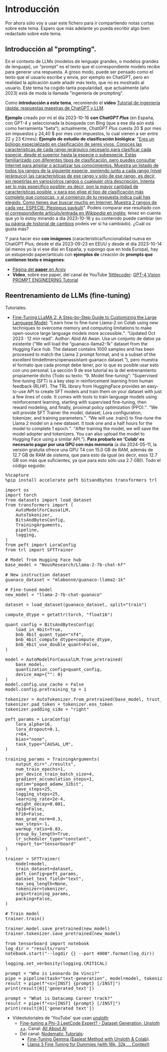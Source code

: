 # Introducción

Por ahora sólo voy a usar este fichero para ir compartiendo notas cortas sobre este tema. Espero que más adelante yo pueda escribir algo bien redactado sobre este tema.

## Introducción al "prompting".
En el contexto de LLMs (modelos de lenguaje grandes, o modelos grandes de lenguaje), un "prompt" es el texto que el correspondiente modelo recibe para generar una respuesta. A groso modo, puede ser pensado como el texto que 
el usuario escribe y envía, por ejemplo en ChatGPT, pero en realidad la aplicación suele añadir más texto, que no es mostrado al usuario. Este tema ha cogido tanta popularidad, que actualmente (año 2023) está de moda la 
llamada "ingeniería de prompting".

Como **introducción a este tema**, recomiendo el **vídeo** [Tutorial de ingeniería rápida: respuestas maestras de ChatGPT y LLM](https://www.youtube.com/watch?v=_ZvnD73m40o).

**Ejemplo** creado por mí el día 2023-10-16 **con *ChatGPT Plus*** (en España, con GPT-4 y seleccionada la búsqueda con Bing (que a ese día aún está como herramienta "beta"); actualmente, *ChatGPT Plus* cuesta 20 $ por mes sin impuestos y 24,40 $ por mes con impuestos, lo cual vienen a ser entre 22 y 23 €/mes):
**Ejemplo de estudio de clasificación biológica**: "[Eres un biólogo especializado en clasificación de seres vivos. Conoces las características de cada rango jerárquico necesario para clasificar cada especie, desde el superior hasta la especie o subespecie. Estás familiarizado con diferentes tipos de clasificación, pero puedes consultar Internet para ampliar o actualizar tus conocimientos. Muestra un listado de todos los rangos de la siguiente especie, poniendo junto a cada rango (nivel jerárquico) las características de ese rango y sólo de ese rango, es decir, sin repetirlas en varios/otros rangos o cualquier otra descripción. Intenta ser lo más específico posible; es decir, pon la mayor cantidad de características posible, y para eso elige el tipo de clasificación más completo que conozcas, y al comienzo de tu respuesta indica cuál has elegido. Como tienes que buscar mucho en Internet. Muestra 2 rangos de cada vez. ESPECIE: Plexippus paykulli](https://chat.openai.com/share/b04b695a-c010-499a-8dc6-3d802d64f9ee)". Podeis comparar ese resultado con [el correspondiente artículo/entrada en *Wikipedia* en inglés](https://en.wikipedia.org/wiki/Plexippus_paykulli); tenez en cuenta que yo lo estoy mirando a día 2023-10-16 y su contenido puede cambiar (en [su página de historial de cambios](https://en.wikipedia.org/w/index.php?title=Plexippus_paykulli&action=history) podeis ver si ha cambiado). ¿Cuál os gusta más?

Y para hacer eso **con imágenes** (característica/funcionalidad nueva en ChatGPT Plus; desde el día 2023-09-23 en EEUU y desde el día 2023-10-14 (al menos yo la vi ese día) en España, y supongo que en toda Europa), hay un estupendo paper/artículo con **ejemplos de** creación de **prompts que contienen texto e imágenes**:
 - [Página del **paper** en Arxiv](https://arxiv.org/abs/2309.17421)
 - **Vídeo**, sobre ese paper, del canal de YouTube [1littlecoder](https://www.youtube.com/@1littlecoder): [GPT-4 Vision PROMPT ENGINEERING Tutorial](https://www.youtube.com/watch?v=dtKBAST12O0)

## Reentrenamiento de LLMs (fine-tuning)

Tutoriales:

 - [Fine-Tuning LLaMA 2: A Step-by-Step Guide to Customizing the Large Language Model](https://www.datacamp.com/tutorial/fine-tuning-llama-2): <q>Learn how to fine-tune Llama-2 on Colab using new techniques to overcome memory and computing limitations to make open-source large language models more accessible.</q>. <q>Updated Oct 2023  · 12 min read</q>. Author: Abid Ali Awan. Usa un conjunto de datos ya existente (<q>We will load the “guanaco-llama2-1k” dataset from the Hugging Face hub. The dataset contains 1000 samples and has been processed to match the Llama 2 prompt format, and is a subset of the excellent timdettmers/openassistant-guanaco dataset.</q>), pero muestra el formato que cada prompt debe tener, por lo que es posible usar esto con uno personal. La sección 9 de ese tutorial es la del entrenamiento propiamente dicho (Todo su texto: <q>9. Model fine-tuning</q>: <q>Supervised fine-tuning (SFT) is a key step in reinforcement learning from human feedback (RLHF). The TRL library from HuggingFace provides an easy-to-use API to create SFT models and train them on your dataset with just a few lines of code. It comes with tools to train language models using reinforcement learning, starting with supervised fine-tuning, then reward modeling, and finally, proximal policy optimization (PPO).</q>. <q>We will provide SFT Trainer the model, dataset, Lora configuration, tokenizer, and training parameters.</q>. <q>We will use .train() to fine-tune the Llama 2 model on a new dataset. It took one and a half hours for the model to complete 1 epoch.</q>. <q>After training the model, we will save the model adopter and tokenizers. You can also upload the model to Hugging Face using a similar API.</q>). **Para probarlo en 'Colab' es necesario pagar por una GPU con más memoria** (a día 2024-05-11, la versión gratuita ofrece una GPU T4 con 15.0 GB de RAM, además de 12.7 GB de RAM de sistema, que para esto da igual (es decir, esos 12.7 GB son más que suficientes, ya que para esto sólo usa 2.7 GB)). Todo el código seguido:
<pre>
%%capture
%pip install accelerate peft bitsandbytes transformers trl

import os
import torch
from datasets import load_dataset
from transformers import (
    AutoModelForCausalLM,
    AutoTokenizer,
    BitsAndBytesConfig,
    TrainingArguments,
    pipeline,
    logging,
)
from peft import LoraConfig
from trl import SFTTrainer

# Model from Hugging Face hub
base_model = "NousResearch/Llama-2-7b-chat-hf"

# New instruction dataset
guanaco_dataset = "mlabonne/guanaco-llama2-1k"

# Fine-tuned model
new_model = "llama-2-7b-chat-guanaco"

dataset = load_dataset(guanaco_dataset, split="train")

compute_dtype = getattr(torch, "float16")

quant_config = BitsAndBytesConfig(
    load_in_4bit=True,
    bnb_4bit_quant_type="nf4",
    bnb_4bit_compute_dtype=compute_dtype,
    bnb_4bit_use_double_quant=False,
)

model = AutoModelForCausalLM.from_pretrained(
    base_model,
    quantization_config=quant_config,
    device_map={"": 0}
)
model.config.use_cache = False
model.config.pretraining_tp = 1

tokenizer = AutoTokenizer.from_pretrained(base_model, trust_remote_code=True)
tokenizer.pad_token = tokenizer.eos_token
tokenizer.padding_side = "right"

peft_params = LoraConfig(
    lora_alpha=16,
    lora_dropout=0.1,
    r=64,
    bias="none",
    task_type="CAUSAL_LM",
)

training_params = TrainingArguments(
    output_dir="./results",
    num_train_epochs=1,
    per_device_train_batch_size=4,
    gradient_accumulation_steps=1,
    optim="paged_adamw_32bit",
    save_steps=25,
    logging_steps=25,
    learning_rate=2e-4,
    weight_decay=0.001,
    fp16=False,
    bf16=False,
    max_grad_norm=0.3,
    max_steps=-1,
    warmup_ratio=0.03,
    group_by_length=True,
    lr_scheduler_type="constant",
    report_to="tensorboard"
)

trainer = SFTTrainer(
    model=model,
    train_dataset=dataset,
    peft_config=peft_params,
    dataset_text_field="text",
    max_seq_length=None,
    tokenizer=tokenizer,
    args=training_params,
    packing=False,
)

# Train model
trainer.train()

trainer.model.save_pretrained(new_model)
trainer.tokenizer.save_pretrained(new_model)

from tensorboard import notebook
log_dir = "results/runs"
notebook.start("--logdir {} --port 4000".format(log_dir))

logging.set_verbosity(logging.CRITICAL)

prompt = "Who is Leonardo Da Vinci?"
pipe = pipeline(task="text-generation", model=model, tokenizer=tokenizer, max_length=200)
result = pipe(f"&lt;s&gt;[INST] {prompt} [/INST]")
print(result[0]['generated_text'])

prompt = "What is Datacamp Career track?"
result = pipe(f"&lt;s&gt;[INST] {prompt} [/INST]")
print(result[0]['generated_text'])
</pre>
 - Vídeotutoriales de 'YouTube' que usan [unsloth](https://github.com/unslothai/unsloth):
   - [Fine-tuning a Phi-3 LeetCode Expert? - Dataset Generation, Unsloth ++](https://www.youtube.com/watch?v=DeuyD-ZA-58). Canal: [All About AI](https://www.youtube.com/@AllAboutAI)
   - Del canal: [Nodematic Tutorials](https://www.youtube.com/@nodematic):
     - [Fine-Tuning Gemma (Easiest Method with Unsloth & Colab)](https://www.youtube.com/watch?v=pWZfufhF45o).
     - [Llama 3 Fine Tuning for Dummies (with 16k, 32k,... Context)](https://www.youtube.com/watch?v=3eq84KrdTWY)
